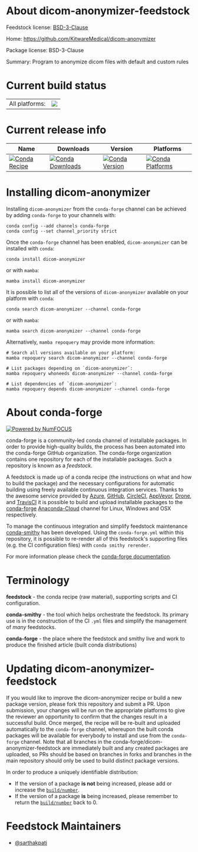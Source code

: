 About dicom-anonymizer-feedstock
================================

Feedstock license: [BSD-3-Clause](https://github.com/conda-forge/dicom-anonymizer-feedstock/blob/main/LICENSE.txt)

Home: https://github.com/KitwareMedical/dicom-anonymizer

Package license: BSD-3-Clause

Summary: Program to anonymize dicom files with default and custom rules

Current build status
====================


<table><tr><td>All platforms:</td>
    <td>
      <a href="https://dev.azure.com/conda-forge/feedstock-builds/_build/latest?definitionId=19025&branchName=main">
        <img src="https://dev.azure.com/conda-forge/feedstock-builds/_apis/build/status/dicom-anonymizer-feedstock?branchName=main">
      </a>
    </td>
  </tr>
</table>

Current release info
====================

| Name | Downloads | Version | Platforms |
| --- | --- | --- | --- |
| [![Conda Recipe](https://img.shields.io/badge/recipe-dicom--anonymizer-green.svg)](https://anaconda.org/conda-forge/dicom-anonymizer) | [![Conda Downloads](https://img.shields.io/conda/dn/conda-forge/dicom-anonymizer.svg)](https://anaconda.org/conda-forge/dicom-anonymizer) | [![Conda Version](https://img.shields.io/conda/vn/conda-forge/dicom-anonymizer.svg)](https://anaconda.org/conda-forge/dicom-anonymizer) | [![Conda Platforms](https://img.shields.io/conda/pn/conda-forge/dicom-anonymizer.svg)](https://anaconda.org/conda-forge/dicom-anonymizer) |

Installing dicom-anonymizer
===========================

Installing `dicom-anonymizer` from the `conda-forge` channel can be achieved by adding `conda-forge` to your channels with:

```
conda config --add channels conda-forge
conda config --set channel_priority strict
```

Once the `conda-forge` channel has been enabled, `dicom-anonymizer` can be installed with `conda`:

```
conda install dicom-anonymizer
```

or with `mamba`:

```
mamba install dicom-anonymizer
```

It is possible to list all of the versions of `dicom-anonymizer` available on your platform with `conda`:

```
conda search dicom-anonymizer --channel conda-forge
```

or with `mamba`:

```
mamba search dicom-anonymizer --channel conda-forge
```

Alternatively, `mamba repoquery` may provide more information:

```
# Search all versions available on your platform:
mamba repoquery search dicom-anonymizer --channel conda-forge

# List packages depending on `dicom-anonymizer`:
mamba repoquery whoneeds dicom-anonymizer --channel conda-forge

# List dependencies of `dicom-anonymizer`:
mamba repoquery depends dicom-anonymizer --channel conda-forge
```


About conda-forge
=================

[![Powered by
NumFOCUS](https://img.shields.io/badge/powered%20by-NumFOCUS-orange.svg?style=flat&colorA=E1523D&colorB=007D8A)](https://numfocus.org)

conda-forge is a community-led conda channel of installable packages.
In order to provide high-quality builds, the process has been automated into the
conda-forge GitHub organization. The conda-forge organization contains one repository
for each of the installable packages. Such a repository is known as a *feedstock*.

A feedstock is made up of a conda recipe (the instructions on what and how to build
the package) and the necessary configurations for automatic building using freely
available continuous integration services. Thanks to the awesome service provided by
[Azure](https://azure.microsoft.com/en-us/services/devops/), [GitHub](https://github.com/),
[CircleCI](https://circleci.com/), [AppVeyor](https://www.appveyor.com/),
[Drone](https://cloud.drone.io/welcome), and [TravisCI](https://travis-ci.com/)
it is possible to build and upload installable packages to the
[conda-forge](https://anaconda.org/conda-forge) [Anaconda-Cloud](https://anaconda.org/)
channel for Linux, Windows and OSX respectively.

To manage the continuous integration and simplify feedstock maintenance
[conda-smithy](https://github.com/conda-forge/conda-smithy) has been developed.
Using the ``conda-forge.yml`` within this repository, it is possible to re-render all of
this feedstock's supporting files (e.g. the CI configuration files) with ``conda smithy rerender``.

For more information please check the [conda-forge documentation](https://conda-forge.org/docs/).

Terminology
===========

**feedstock** - the conda recipe (raw material), supporting scripts and CI configuration.

**conda-smithy** - the tool which helps orchestrate the feedstock.
                   Its primary use is in the construction of the CI ``.yml`` files
                   and simplify the management of *many* feedstocks.

**conda-forge** - the place where the feedstock and smithy live and work to
                  produce the finished article (built conda distributions)


Updating dicom-anonymizer-feedstock
===================================

If you would like to improve the dicom-anonymizer recipe or build a new
package version, please fork this repository and submit a PR. Upon submission,
your changes will be run on the appropriate platforms to give the reviewer an
opportunity to confirm that the changes result in a successful build. Once
merged, the recipe will be re-built and uploaded automatically to the
`conda-forge` channel, whereupon the built conda packages will be available for
everybody to install and use from the `conda-forge` channel.
Note that all branches in the conda-forge/dicom-anonymizer-feedstock are
immediately built and any created packages are uploaded, so PRs should be based
on branches in forks and branches in the main repository should only be used to
build distinct package versions.

In order to produce a uniquely identifiable distribution:
 * If the version of a package **is not** being increased, please add or increase
   the [``build/number``](https://docs.conda.io/projects/conda-build/en/latest/resources/define-metadata.html#build-number-and-string).
 * If the version of a package **is** being increased, please remember to return
   the [``build/number``](https://docs.conda.io/projects/conda-build/en/latest/resources/define-metadata.html#build-number-and-string)
   back to 0.

Feedstock Maintainers
=====================

* [@sarthakpati](https://github.com/sarthakpati/)

